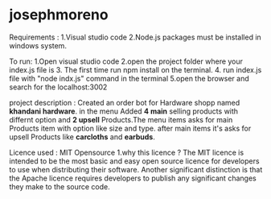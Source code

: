 # josephmoreno

Requirements :
1.Visual studio code 2.Node.js packages must be installed in windows system.

To run:
1.Open visual studio code 2.open the project folder where your index.js file is 3. The first time run npm install on the terminal. 4. run index.js file with "node indx.js" command in the terminal 5.open the browser and search for the localhost:3002

project description :
Created an order bot for Hardware shopp named **khandani hardware**. in the menu Added **4 main** selling products with differnt option and **2 upsell** Products.The menu items asks for main Products item with option like size and type. after main items it's asks for upsell Products like **carcloths** and **earbuds**.

Licence used : MIT Opensource
1.why this licence ? The MIT licence is intended to be the most basic and easy open source licence for developers to use when distributing their software. Another significant distinction is that the Apache licence requires developers to publish any significant changes they make to the source code.
